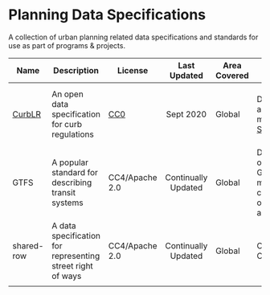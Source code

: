 # Planning Data Specifications
A collection of urban planning related data specifications and standards for use as part of programs & projects.

| Name 	| Description 	| License 	| Last Updated 	| Area Covered 	| Provider	|Type	| Links 	|
|------	|-------------	|---------	|:------------:	|--------------	|------	|-------	|-------	|
| [CurbLR](https://www.curblr.org) | An open data specification for curb regulations	| [CC0](https://github.com/sharedstreets/curblr/blob/master/LICENSE) | Sept 2020 | Global | Developed and currently maintained by [SharedStreets](https://www.sharedstreets.io) | Curbside management | Full documentation on [Github](https://www.github.com/sharedstreets/curblr), Non-technical [landing site](https://www.curblr.org), Demo: interactive [map and example feed](https://demo.curblr.org/), Blog post: [Why CurbLR was built](https://medium.com/sharedstreets/crossroads-for-the-curb-be3137154148)|
| GTFS   | A popular standard for describing transit systems  | CC4/Apache 2.0 | Continually  Updated | Global       | Developed originally by Google, maintained by colloboration of multiple agencies.  | Transit systems     | [GTFS - Google Transit](https://developers.google.com/transit/gtfs)         
| shared-row 	| A data specification for representing street right of ways 	|    CC4/Apache 2.0   	|   Continually Updated 	|  Global 	| Opensource Colloborators	| ROW Management      	| shared-row(https://github.com/d-wasserman/shared-row)      	|
|      	|             	|         	|              	|              	|      	|       	|       	|
